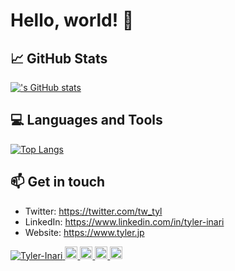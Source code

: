 # Hello, world! 👋

## 📈 GitHub Stats
[![<Your Name>'s GitHub stats](https://github-readme-stats-gh-tyl.vercel.app/api?username=gh-tyl&show_icons=true&theme=radical&count_private=true)](https://github.com/gh-tyl)

## 💻 Languages and Tools
[![Top Langs](https://github-readme-stats-gh-tyl.vercel.app/api/top-langs/?username=gh-tyl&layout=compact&theme=radical&count_private=true&hide=HTML,CSS,SCSS,Jupyter+Notebook)](https://github.com/gh-tyl)

## 📫 Get in touch

- Twitter: https://twitter.com/tw_tyl
- LinkedIn: https://www.linkedin.com/in/tyler-inari
- Website: https://www.tyler.jp

<p align="left"> 
  <a href="https://github.com/gh-tyl/gh-tyl">
    <img src="https://komarev.com/ghpvc/?username=gh-tyl" alt="Tyler-Inari" />
  </a>
  <a href="https://github.com/gh-tyl">
    <img height="20" src="https://img.shields.io/github/followers/gh-tyl?label=follow&logo=github&style=flat" />
  </a>
  <a href="http://twitter.com/tw_tyl">
    <img height="20" src="https://img.shields.io/twitter/follow/tw_tyl?label=Twitter&logo=twitter&style=flat" />
  </a>
  <a href="http://qiita.com/q-tyl">
    <img height="20" src="https://qiita-badge.apiapi.app/s/q-tyl/posts.svg" />
  </a>
  <//qiita.com/q-tyl">
    <img height="20" src="https://qiita-badge.apiapi.app/s/q-tyl/contributions.svg" />
  </a>
</p>
